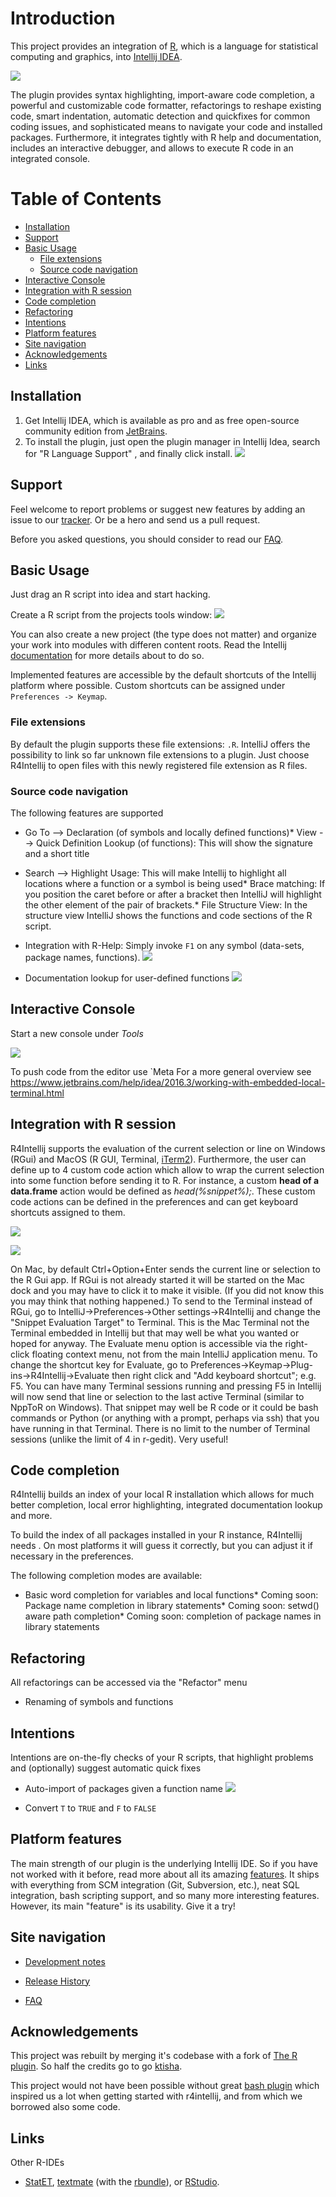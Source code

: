 
# Introduction

This project provides an integration of [R](http://r-project.org), which is a language for statistical computing and graphics, into [Intellij IDEA](https://www.jetbrains.com/idea/).

![](readme_images/r4ij_example.png)

The plugin provides syntax highlighting, import-aware code completion, a powerful and customizable code formatter, refactorings to reshape existing code, smart indentation, automatic detection and quickfixes for common coding issues, and sophisticated means to navigate your code and installed packages. Furthermore, it integrates tightly with R help and documentation, includes an interactive debugger, and allows to execute R code in an integrated console.

[TOC]: # "Table of Contents"

# Table of Contents
- [Installation](#installation)
- [Support](#support)
- [Basic Usage](#basic-usage)
    - [File extensions](#file-extensions)
    - [Source code navigation](#source-code-navigation)
- [Interactive Console](#interactive-console)
- [Integration with R session](#integration-with-r-session)
- [Code completion](#code-completion)
- [Refactoring](#refactoring)
- [Intentions](#intentions)
- [Platform features](#platform-features)
- [Site navigation](#site-navigation)
- [Acknowledgements](#acknowledgements)
- [Links](#links)



Installation
------------

1.  Get Intellij IDEA, which is available as pro and as free open-source community edition from [JetBrains](http://jetbrains.com).
2.  To install the plugin, just open the plugin manager in Intellij Idea, search for "R Language Support" , and finally click install.
![](readme_images/plugins_browser.png)


Support
-------

Feel welcome to report problems or suggest new features by adding an issue to our [tracker](https://code.google.com/p/r4intellij/issues/list). Or be a hero and send us a pull request.

<!-- You can also ask questions in the plugins [discussion forum](http://devnet.jetbrains.net/community/idea/plugins) of Intellij. Don't forget to tag your posts with the tag r4intellij (otherwise we might not read it). -->

Before you asked questions, you should consider to read our [FAQ](faq.md).

Basic Usage
-----------

Just drag an R script into idea and start hacking.

Create a R script from the projects tools window:
![](readme_images/new_script.png)


You can also create a new project (the type does not matter) and organize your work into modules with differen content roots. Read the Intellij [documentation](http://www.jetbrains.com/idea/webhelp/intellij-idea.html) for more details about to do so.

Implemented features are accessible by the default shortcuts of the Intellij platform where possible. Custom shortcuts can be assigned under `Preferences -> Keymap`.

### File extensions


By default the plugin supports these file extensions: `.R`.  IntelliJ offers the possibility to link so far unknown file extensions to a plugin. Just choose R4Intellij to open files with this newly registered file extension as R files.

### Source code navigation

The following features are supported 

*   Go To --&gt; Declaration (of symbols and locally defined functions)*   View --&gt; Quick Definition Lookup (of functions): This will show the signature and a short title


*   Search --&gt; Highlight Usage: This will make Intellij to highlight all locations where a function or a symbol is being used*   Brace matching: If you position the caret before or after a bracket then IntelliJ will highlight the other element of the pair of brackets.*   File Structure View: In the structure view IntelliJ shows the functions and code sections of the R script.

* Integration with R-Help: Simply invoke `F1` on any symbol (data-sets, package names, functions).
![](readme_images/r_help_integration.png)
* Documentation lookup for user-defined functions
![](readme_images/user_def_fun_doc_lookup.png)


Interactive Console
-------------------

Start a new console under _Tools_

![](readme_images/new_repl.png)


To push code from the editor use `Meta
For a more general overview see https://www.jetbrains.com/help/idea/2016.3/working-with-embedded-local-terminal.html

Integration with R session
--------------------------

R4Intellij supports the evaluation of the current selection or line on Windows (RGui) and MacOS (R GUI, Terminal, [iTerm2](http://www.iterm2.com/)). Furthermore, the user can define up to 4 custom code action which allow to wrap the current selection into some function before sending it to R. For instance, a custom **head of a data.frame** action would be defined as _head(%snippet%);_. These custom code actions can be defined in the preferences and can get keyboard shortcuts assigned to them. 

![](readme_images/code_snippet_evaluation.png) 

![](readme_images/code_snippet_evaluation_result.png) 


On Mac, by default Ctrl+Option+Enter sends the current line or selection to the R Gui app. If RGui is not already started it will be started on the Mac dock and you may have to click it to make it visible. (If you did not know this you may think that nothing happened.) To send to the Terminal instead of RGui, go to IntelliJ->Preferences->Other settings->R4Intellij and change the "Snippet Evaluation Target" to Terminal. This is the Mac Terminal not the Terminal embedded in Intellij but that may well be what you wanted or hoped for anyway. The Evaluate menu option is accessible via the right-click floating context menu, not from the main IntelliJ application menu. To change the shortcut key for Evaluate, go to Preferences->Keymap->Plug-ins->R4Intellij->Evaluate then right click and "Add keyboard shortcut"; e.g. F5. You can have many Terminal sessions running and pressing F5 in Intellij will now send that line or selection to the last active Terminal (similar to NppToR on Windows). That snippet may well be R code or it could be bash commands or Python (or anything with a prompt, perhaps via ssh) that you have running in that Terminal. There is no limit to the number of Terminal sessions (unlike the limit of 4 in r-gedit). Very useful!

Code completion
---------------

R4Intellij builds an index of your local R installation which allows for much better completion, local error highlighting, integrated documentation lookup and more. 

To build the index of all packages installed in your R instance, R4Intellij needs . On most platforms it will guess it correctly, but you can adjust it if necessary in the preferences. 

The following completion modes are available: 

*   Basic word completion for variables and local functions*   Coming soon: Package name completion in library statements*   Coming soon: setwd() aware path completion*   Coming soon: completion of package names in library statements

Refactoring
-----------

All refactorings can be accessed via the "Refactor" menu

*   Renaming of symbols and functions

Intentions
----------

Intentions are on-the-fly checks of your R scripts, that highlight problems and (optionally) suggest automatic quick fixes 

* Auto-import of packages given a function name
![](readme_images/after_autoimport.png)

* Convert `T` to `TRUE` and `F` to `FALSE`


Platform features
-----------------

The main strength of our plugin is the underlying Intellij IDE. So if you have not worked with it before, read more about all its amazing [features](http://www.jetbrains.com/idea/index.html). It ships with everything from SCM integration (Git, Subversion, etc.), neat SQL integration, bash scripting support, and so many more interesting features. However, its main "feature" is its usability. Give it a try!


Site navigation
---------------

* [Development notes](https://github.com/holgerbrandl/r4intellij/blob/master/misc/devel_notes.md)
* [Release History](https://github.com/holgerbrandl/r4intellij/blob/master/Changes.md)

* [FAQ](faq.html)


Acknowledgements
---------------

This project was rebuilt by merging it's codebase with a fork of [The R plugin](https://github.com/ktisha/TheRPlugin). So half the credits go to go [ktisha](https://github.com/ktisha).
  
This project would not have been possible without great [bash plugin](https://plugins.jetbrains.com/plugin/4230?pr=phpStorm) which inspired us a lot when getting started with r4intellij, and from which we borrowed also some code.


Links
-----

Other R-IDEs
* [StatET](http://www.walware.de/goto/statet), [textmate](http://macromates.com/) (with the [rbundle](http://worldofrcraft.blogspot.com/2008/11/setting-up-textmate-to-use-r.html)), or [RStudio](http://rstudio.org/`).
